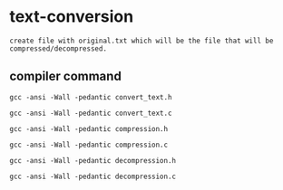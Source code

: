 # text-conversion
```
create file with original.txt which will be the file that will be compressed/decompressed.
```
## compiler command
```
gcc -ansi -Wall -pedantic convert_text.h
```
```
gcc -ansi -Wall -pedantic convert_text.c
```
```
gcc -ansi -Wall -pedantic compression.h
```
```
gcc -ansi -Wall -pedantic compression.c
```
```
gcc -ansi -Wall -pedantic decompression.h
```
```
gcc -ansi -Wall -pedantic decompression.c
```
